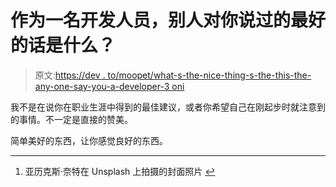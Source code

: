# 作为一名开发人员，别人对你说过的最好的话是什么？

> 原文:[https://dev . to/moopet/what-s-the-nice-thing-s-the-this-the-any-one-say-you-a-developer-3 oni](https://dev.to/moopet/what-s-the-nicest-thing-anyone-s-said-to-you-as-a-developer-3oni)

我不是在说你在职业生涯中得到的最佳建议，或者你希望自己在刚起步时就注意到的事情。不一定是直接的赞美。

简单美好的东西，让你感觉良好的东西。

* * *

1.  亚历克斯·奈特在 Unsplash 上拍摄的封面照片 [↩](#fnref1)